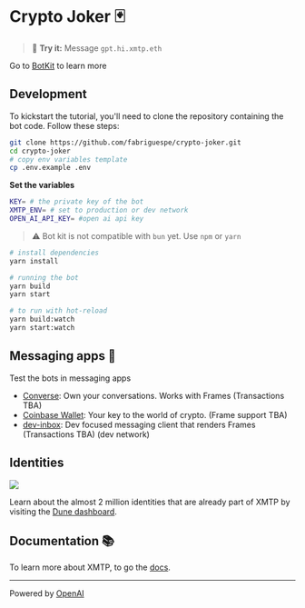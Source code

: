 # Crypto Joker 🃏

> 💬 **Try it:** Message `gpt.hi.xmtp.eth`

Go to [BotKit](https://github.com/xmtp/botkit) to learn more

## Development

To kickstart the tutorial, you'll need to clone the repository containing the bot code. Follow these steps:

```bash
git clone https://github.com/fabriguespe/crypto-joker.git
cd crypto-joker
# copy env variables template
cp .env.example .env
```

**Set the variables**

```bash
KEY= # the private key of the bot
XMTP_ENV= # set to production or dev network
OPEN_AI_API_KEY= #open ai api key
```

> ⚠️ Bot kit is not compatible with `bun` yet. Use `npm` or `yarn`

```bash
# install dependencies
yarn install

# running the bot
yarn build
yarn start

# to run with hot-reload
yarn build:watch
yarn start:watch
```

## Messaging apps 💬

Test the bots in messaging apps

- [Converse](https://getconverse.app/): Own your conversations. Works with Frames (Transactions TBA)
- [Coinbase Wallet](https://www.coinbase.com/wallet): Your key to the world of crypto. (Frame support TBA)
- [dev-inbox](https://dev-dev-inbox.vercel.app/): Dev focused messaging client that renders Frames (Transactions TBA) (dev network)

## Identities

![](https://github.com/xmtp/awesome-xmtp/assets/1447073/9bb4f8c2-321e-4b6d-b52e-2105d69c4d47)

Learn about the almost 2 million identities that are already part of XMTP by visiting the [Dune dashboard](https://dune.com/xmtp_team/dash).

## Documentation 📚

To learn more about XMTP, to go the [docs](https://docs.xmtp.org/).

---

Powered by <a href="https://openai.com">OpenAI</a>
